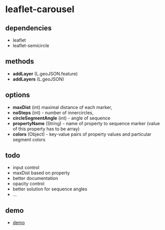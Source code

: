 # leaflet-carousel

## dependencies
 - leaflet
 - leaflet-semicircle


## methods
 - **addLayer** (L.geoJSON.feature)
 - **addLayers** (L.geoJSON)


## options
  - **maxDist** (int) maximal distance of each marker,
  - **noSteps** (int) - number of innercircles,
  - **circleSegmentAngle** (int) - angle of sequence
  - **propertyName** (String) - name of property to sequence marker (value of this property has to be array)
  - **colors** (Object) - key-value pairs of property values and particular segment colors


## todo
 - input control
 - maxDist based on property
 - better documentation
 - opacity control
 - better solution for sequence angles
 - ...


## demo
 - [demo](https://adammertel.github.io/leaflet-carousel/demo/index.html)


 